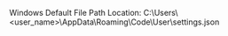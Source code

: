 Windows Default File Path Location:
C:\\Users\\<user_name>\\AppData\\Roaming\\Code\\User\\settings.json
